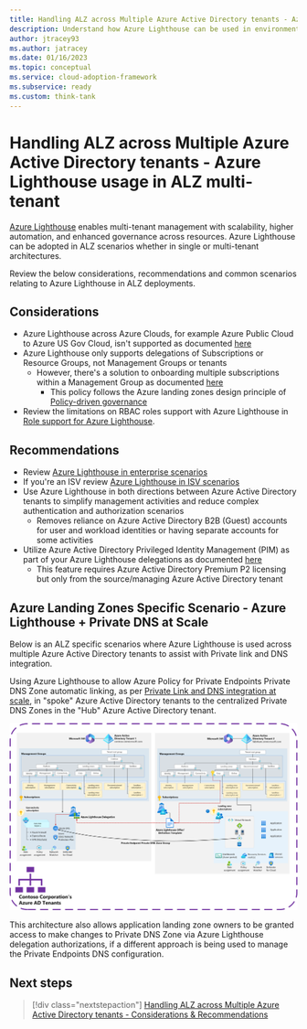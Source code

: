 ```yaml
---
title: Handling ALZ across Multiple Azure Active Directory tenants - Azure Lighthouse usage in ALZ multi-tenant
description: Understand how Azure Lighthouse can be used in environments with Multiple Azure Active Directory tenants with Azure Landing Zones
author: jtracey93
ms.author: jatracey
ms.date: 01/16/2023
ms.topic: conceptual
ms.service: cloud-adoption-framework
ms.subservice: ready
ms.custom: think-tank
---
```


# Handling ALZ across Multiple Azure Active Directory tenants - Azure Lighthouse usage in ALZ multi-tenant

[Azure Lighthouse](/azure/lighthouse/overview) enables multi-tenant management with scalability, higher automation, and enhanced governance across resources. Azure Lighthouse can be adopted in ALZ scenarios whether in single or multi-tenant architectures.

Review the below considerations, recommendations and common scenarios relating to Azure Lighthouse in ALZ deployments.

## Considerations

- Azure Lighthouse across Azure Clouds, for example Azure Public Cloud to Azure US Gov Cloud, isn't supported as documented [here](/azure/lighthouse/overview#cross-region-and-cloud-considerations)
- Azure Lighthouse only supports delegations of Subscriptions or Resource Groups, not Management Groups or tenants
  - However, there's a solution to onboarding multiple subscriptions within a Management Group as documented [here](/azure/lighthouse/how-to/onboard-management-group)
    - This policy follows the Azure landing zones design principle of [Policy-driven governance](/azure/cloud-adoption-framework/ready/landing-zone/design-principles#policy-driven-governance)
- Review the limitations on RBAC roles support with Azure Lighthouse in [Role support for Azure Lighthouse](/azure/lighthouse/concepts/tenants-users-roles#role-support-for-azure-lighthouse).

## Recommendations

- Review [Azure Lighthouse in enterprise scenarios](/azure/lighthouse/concepts/enterprise)
- If you're an ISV review [Azure Lighthouse in ISV scenarios](/azure/lighthouse/concepts/isv-scenarios)
- Use Azure Lighthouse in both directions between Azure Active Directory tenants to simplify management activities and reduce complex authentication and authorization scenarios
  - Removes reliance on Azure Active Directory B2B (Guest) accounts for user and workload identities or having separate accounts for some activities
- Utilize Azure Active Directory Privileged Identity Management (PIM) as part of your Azure Lighthouse delegations as documented [here](/azure/lighthouse/how-to/create-eligible-authorizations)
  - This feature requires Azure Active Directory Premium P2 licensing but only from the source/managing Azure Active Directory tenant

## Azure Landing Zones Specific Scenario - Azure Lighthouse + Private DNS at Scale

Below is an ALZ specific scenarios where Azure Lighthouse is used across multiple Azure Active Directory tenants to assist with Private link and DNS integration.

Using Azure Lighthouse to allow Azure Policy for Private Endpoints Private DNS Zone automatic linking, as per [Private Link and DNS integration at scale](/azure/cloud-adoption-framework/ready/azure-best-practices/private-link-and-dns-integration-at-scale), in "spoke" Azure Active Directory tenants to the centralized Private DNS Zones in the "Hub" Azure Active Directory tenant.

[![Diagram of multiple Azure Active Directory tenants with Azure Landing Zones deployed using Azure Lighthouse in the Private DNS at Scale scenario](media/alz-multi-tenant-5.png)](media/alz-multi-tenant-5.png#lightbox)

This architecture also allows application landing zone owners to be granted access to make changes to Private DNS Zone via Azure Lighthouse delegation authorizations, if a different approach is being used to manage the Private Endpoints DNS configuration.

## Next steps

> [!div class="nextstepaction"]
> [Handling ALZ across Multiple Azure Active Directory tenants - Considerations & Recommendations](multiple-aad-tenants-in-alz-handling-c-r.md)
